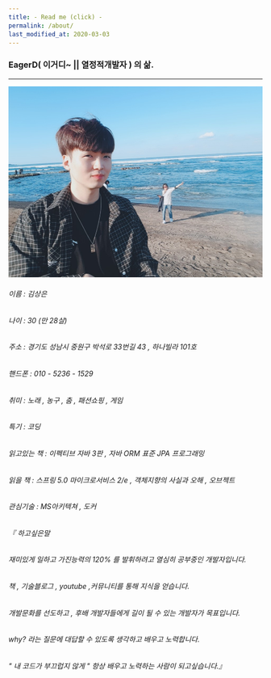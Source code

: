 ```yaml
---
title: - Read me (click) -
permalink: /about/
last_modified_at: 2020-03-03
---
```


### EagerD( 이거디~ || 열정적개발자 ) 의 삶.

--------

![iamge](../img/portrait.jpg)

###### 이름 : 김상은

###### 나이 : 30 (만 28살)

###### 주소 : 경기도 성남시 중원구 박석로 33번길 43 , 하나빌라 101호 

###### 핸드폰 : 010 - 5236 - 1529

###### 취미 : 노래 , 농구 , 춤 , 패션쇼핑 , 게임

###### 특기 : 코딩

###### 읽고있는 책 : 이펙티브 자바 3판 , 자바 ORM 표준 JPA 프로그래밍

###### 읽을 책 : 스프링 5.0 마이크로서비스 2/e , 객체지향의 사실과 오해 , 오브젝트

###### 관심기술 : MS아키텍쳐 , 도커

###### 『 하고싶은말
###### 재미있게 일하고 가진능력의 120% 를 발휘하려고 열심히 공부중인 개발자입니다.

###### 책 , 기술블로그 , youtube ,커뮤니티를 통해 지식을 얻습니다.

###### 개발문화를 선도하고 , 후배 개발자들에게 길이 될 수 있는 개발자가 목표입니다.

###### why? 라는 질문에 대답할 수 있도록 생각하고 배우고 노력합니다.

###### " 내 코드가 부끄럽지 않게 " 항상 배우고 노력하는 사람이 되고싶습니다.』
